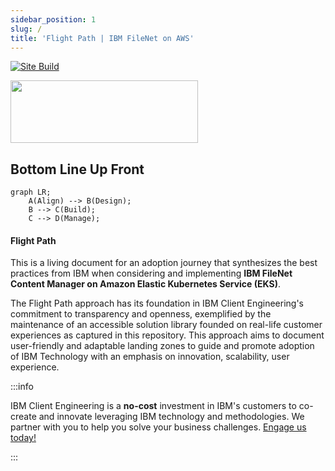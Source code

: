 ```yaml
---
sidebar_position: 1
slug: /
title: 'Flight Path | IBM FileNet on AWS'
---
```

[![Site Build](https://github.com/ibm-client-engineering/solution-filenet-aws/actions/workflows/deploy.yml/badge.svg)](https://github.com/ibm-client-engineering/solution-filenet-aws/actions/workflows/deploy.yml)

<img src="https://user-images.githubusercontent.com/95059/166857681-99c92cdc-fa62-4141-b903-969bd6ec1a41.png" width="300" height="100" />

## Bottom Line Up Front

```mermaid
graph LR;
    A(Align) --> B(Design);
    B --> C(Build);
    C --> D(Manage);
```
#### Flight Path

This is a living document for an adoption journey that synthesizes the best practices from IBM when considering and implementing  **IBM FileNet Content Manager on Amazon Elastic Kubernetes Service (EKS)**.

The Flight Path approach has its foundation in IBM Client Engineering's commitment to transparency and openness, exemplified by the maintenance of an accessible solution library founded on real-life customer experiences as captured in this repository. This approach aims to document user-friendly and adaptable landing zones to guide and promote adoption of IBM Technology with an emphasis on innovation, scalability, user experience.

:::info

IBM Client Engineering is a **no-cost** investment in IBM's customers to co-create and innovate leveraging IBM technology and methodologies. We partner with you to help you solve your business challenges. [Engage us today!](https://www.ibm.com/client-engineering)

:::
